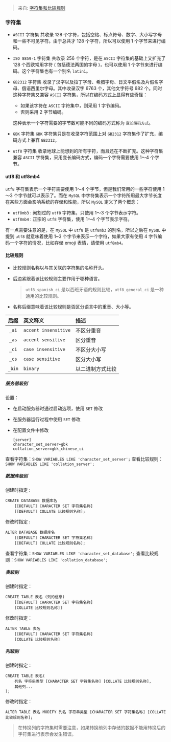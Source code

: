 > 来自: [字符集和比较规则](<https://juejin.im/book/5bffcbc9f265da614b11b731/section/5bffd9c651882520980229a0>)

### 字符集

- `ASCII` 字符集
  共收录 128 个字符，包括空格、标点符号、数字、大小写字母和一些不可见字符。由于总共才 128 个字符，所以可以使用 1 个字节来进行编码。

- `ISO 8859-1` 字符集
  共收录 256 个字符，是在 `ASCII` 字符集的基础上又扩充了 128 个西欧常用字符 ( 包括德法两国的字母 )，也可以使用 1 个字节来进行编码。这个字符集也有一个别名 `latin1`。

- `GB2312` 字符集
  收录了汉字以及拉丁字母、希腊字母、日文平假名及片假名字母、俄语西里尔字母。其中收录汉字 6763 个，其他文字符号 682 个。同时这种字符集又兼容 `ASCII` 字符集，所以在编码方式上显得有些奇怪：

  - 如果该字符在 `ASCII` 字符集中，则采用 1 字节编码。
  - 否则采用 2 字节编码。

  这种表示一个字符需要的字节数可能不同的编码方式称为 `变长编码方式`。

- `GBK` 字符集
  `GBK` 字符集只是在收录字符范围上对 `GB2312` 字符集作了扩充，编码方式上兼容 `GB2312`。

- `utf8` 字符集
  收录地球上能想到的所有字符，而且还在不断扩充。这种字符集兼容 `ASCII` 字符集，采用变长编码方式，编码一个字符需要使用 1～4 个字节。

#### utf8 和 utf8mb4

`utf8` 字符集表示一个字符需要使用 1～4 个字节，但是我们常用的一些字符使用 1～3 个字节就可以表示了。而在 `MySQL` 中字符集表示一个字符所用最大字节长度在某些方面会影响系统的存储和性能，所以 `MySQL` 定义了两个概念：

- `utf8mb3` : 阉割过的 `utf8` 字符集，只使用 1～3 个字节表示字符。
- `utf8mb4` : 正宗的 `utf8` 字符集，使用 1～4 个字节表示字符。

有一点需要注意的是，在 `MySQL` 中 `utf8` 是 `utf8mb3` 的别名，所以之后在 `MySQL` 中提到 `utf8` 就意味着使用 1~3 个字节来表示一个字符，如果大家有使用 4 字节编码一个字符的情况，比如存储 emoji 表情，请使用 `utf8mb4`。

#### 比较规则

- 比较规则名称以与其关联的字符集的名称开头。

- 后边紧跟着该比较规则主要作用于哪种语言。

  > `utf8_spanish_ci` 是以西班牙语的规则比较，`utf8_general_ci` 是一种通用的比较规则。

- 名称后缀意味着该比较规则是否区分语言中的重音、大小等。

|  后缀  | 英文释义             | 描述             |
| :----: | :------------------- | :--------------- |
| `_ai`  | `accent insensitive` | 不区分重音       |
| `_as`  | `accent sensitive`   | 区分重音         |
| `_ci`  | `case insensitive`   | 不区分大小写     |
| `_cs`  | `case sensitive`     | 区分大小写       |
| `_bin` | `binary`             | 以二进制方式比较 |

##### 服务器级别

设置：
- 在启动服务器时通过启动选项，使用 `SET` 修改

- 在服务器运行过程中使用 `SET` 修改

- 在配置文件中修改
  ```mysql
  [server]
  character_set_server=gbk
  collation_server=gbk_chinese_ci
  ```
  

查看字符集：`SHOW VARIABLES LIKE 'character_set_server';`
查看比较规则：`SHOW VARIABLES LIKE 'collation_server';`

##### 数据库级别
创建时指定 :
```mysql
CREATE DATABASE 数据库名
    [[DEFAULT] CHARACTER SET 字符集名称]
    [[DEFAULT] COLLATE 比较规则名称];
```

修改时指定 :
```mysql
ALTER DATABASE 数据库名
    [[DEFAULT] CHARACTER SET 字符集名称]
    [[DEFAULT] COLLATE 比较规则名称];
```

查看字符集：`SHOW VARIABLES LIKE 'character_set_database';`
查看比较规则：`SHOW VARIABLES LIKE 'collation_database';`

##### 表级别

创建时指定：

```mysql
CREATE TABLE 表名 (列的信息)
    [[DEFAULT] CHARACTER SET 字符集名称]
    [COLLATE 比较规则名称]]
```

修改时指定：

```mysql
ALTER TABLE 表名
    [[DEFAULT] CHARACTER SET 字符集名称]
    [COLLATE 比较规则名称]
```

##### 列级别

创建时指定：

```mysql
CREATE TABLE 表名(
    列名 字符串类型 [CHARACTER SET 字符集名称] [COLLATE 比较规则名称],
    其他列...
);
```

修改时指定：

```mysql
ALTER TABLE 表名 MODIFY 列名 字符串类型 [CHARACTER SET 字符集名称] [COLLATE 比较规则名称];
```
> 在转换列的字符集时需要注意，如果转换前列中存储的数据不能用转换后的字符集进行表示会发生错误。

